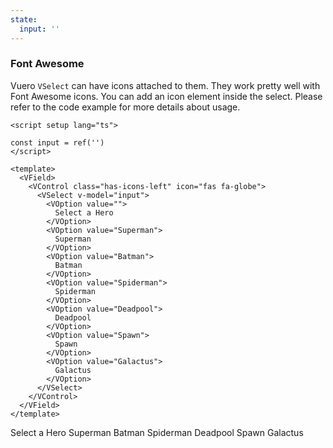 ```yaml
---
state:
  input: ''
---
```


### Font Awesome

Vuero `VSelect` can have icons attached to them.
They work pretty well with Font Awesome icons. You can add an
icon element inside the select. Please refer to the code example
for more details about usage.

<!--code-->

```vue
<script setup lang="ts">

const input = ref('')
</script>

<template>
  <VField>
    <VControl class="has-icons-left" icon="fas fa-globe">
      <VSelect v-model="input">
        <VOption value="">
          Select a Hero
        </VOption>
        <VOption value="Superman">
          Superman
        </VOption>
        <VOption value="Batman">
          Batman
        </VOption>
        <VOption value="Spiderman">
          Spiderman
        </VOption>
        <VOption value="Deadpool">
          Deadpool
        </VOption>
        <VOption value="Spawn">
          Spawn
        </VOption>
        <VOption value="Galactus">
          Galactus
        </VOption>
      </VSelect>
    </VControl>
  </VField>
</template>
```

<!--/code-->

<!--example-->

<VField>
  <VControl class="has-icons-left" icon="fas fa-globe">
    <VSelect v-model="frontmatter.state.input">
      <VOption value="">Select a Hero</VOption>
      <VOption value="Superman">Superman</VOption>
      <VOption value="Batman">Batman</VOption>
      <VOption value="Spiderman">Spiderman</VOption>
      <VOption value="Deadpool">Deadpool</VOption>
      <VOption value="Spawn">Spawn</VOption>
      <VOption value="Galactus">Galactus</VOption>
    </VSelect>
  </VControl>
</VField>

<!--/example-->
